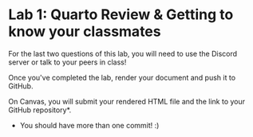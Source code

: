 # Lab 1:  Quarto Review & Getting to know your classmates

For the last two questions of this lab, you will need to use the Discord server
or talk to your peers in class!

Once you've completed the lab, render your document and push it to GitHub.

On Canvas, you will submit your rendered HTML file and the link to your GitHub
repository*. 

* You should have more than one commit! :) 
